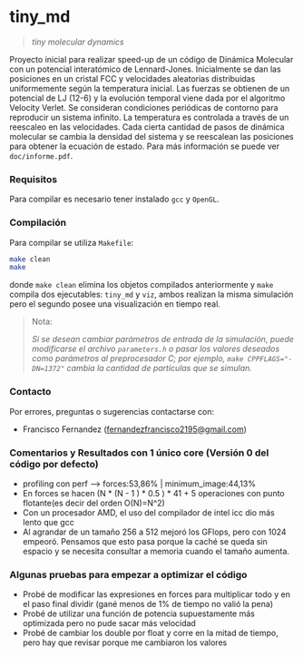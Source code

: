 # tiny_md

> _tiny molecular dynamics_

Proyecto inicial para realizar speed-up de un código de Dinámica Molecular con
un potencial interatómico de Lennard-Jones. Inicialmente se dan las posiciones
en un cristal FCC y velocidades aleatorias distribuidas uniformemente según la
temperatura inicial. Las fuerzas se obtienen de un potencial de LJ (12-6) y la
evolución temporal viene dada por el algoritmo Velocity Verlet. Se consideran
condiciones periódicas de contorno para reproducir un sistema infinito. La
temperatura es controlada a través de un reescaleo en las velocidades. Cada
cierta cantidad de pasos de dinámica molecular se cambia la densidad del sistema
y se reescalean las posiciones para obtener la ecuación de estado. Para más
información se puede ver `doc/informe.pdf`.


### Requisitos

Para compilar es necesario tener instalado `gcc` y `OpenGL`.


### Compilación

Para compilar se utiliza `Makefile`:
```bash
make clean
make
```

donde `make clean` elimina los objetos compilados anteriormente y `make` compila
dos ejecutables: `tiny_md` y `viz`, ambos realizan la misma simulación pero el
segundo posee una visualización en tiempo real.

> Nota:
>
> _Si se desean cambiar parámetros de entrada de la simulación, puede modificarse
> el archivo _`parameters.h`_ o pasar los valores deseados como parámetros al
> preprocesador C; por ejemplo, _`make CPPFLAGS="-DN=1372"`_ cambia la cantidad de
> partículas que se simulan._


### Contacto
Por errores, preguntas o sugerencias contactarse con:
+ Francisco Fernandez (<fernandezfrancisco2195@gmail.com>)



### Comentarios y Resultados con 1 único core (Versión 0 del código por defecto)
+ profiling con perf --> forces:53,86% | minimum_image:44,13%
+ En forces se hacen (N * (N - 1 ) * 0.5 ) * 41 + 5  operaciones con punto
  flotante(es decir del orden O(N)=N^2)
+ Con un procesador AMD, el uso del compilador de intel icc dio más lento que gcc
+ Al agrandar de un tamaño 256 a 512 mejoró los GFlops, pero con 1024 empeoró.
  Pensamos que esto pasa porque la caché se queda sin espacio y se necesita
  consultar a memoria cuando el tamaño aumenta.
 
 ### Algunas pruebas para empezar a optimizar el código
+ Probé de modificar las expresiones en forces para multiplicar todo y en el paso final 
  dividir (gané menos de 1% de tiempo no valió la pena)
+ Probé de utilizar una función de potencia supuestamente más optimizada pero no pude sacar
  más velocidad
+ Probé de cambiar los double por float y corre en la mitad de tiempo, pero hay que revisar
  porque me cambiaron los valores
